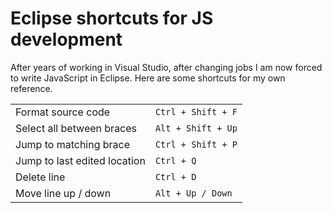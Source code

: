 # Eclipse shortcuts for JS development

After years of working in Visual Studio, after changing jobs I am now forced to write JavaScript in Eclipse. Here are some shortcuts for my own reference.

<table>
<tr>
	<td>Format source code</td>
	<td><code>Ctrl + Shift + F</code></td>
</tr>
<tr>
	<td>Select all between braces</td>
	<td><code>Alt + Shift + Up</code></td>
</tr>
<tr>
	<td>Jump to matching brace</td>
	<td><code>Ctrl + Shift + P</code></td>
</tr>
<tr>
	<td>Jump to last edited location</td>
	<td><code>Ctrl + Q</code></td>
</tr>
<tr>
	<td>Delete line</td>
	<td><code>Ctrl + D</code></td>
</tr>
<tr>
	<td>Move line up / down</td>
	<td><code>Alt + Up / Down</code></td>
</tr>
</table>
